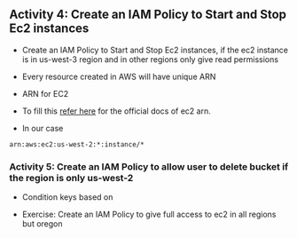 Activity 4: Create an IAM Policy to Start and Stop Ec2 instances
-----------------------------------------------------------------
* Create an IAM Policy to Start and Stop Ec2 instances, if the ec2 instance is in us-west-3 region and in other regions only give read permissions

* Every resource created in AWS will have unique ARN
* ARN for EC2
* To fill this [refer here](https://docs.aws.amazon.com/general/latest/gr/aws-arns-and-namespaces.html) for the official docs of ec2 arn.

* In our case

```
arn:aws:ec2:us-west-2:*:instance/*
```

### Activity 5: Create an IAM Policy to allow user to delete bucket if the region is only us-west-2
* Condition keys based on 

* Exercise: Create an IAM Policy to give full access to ec2 in all regions but oregon